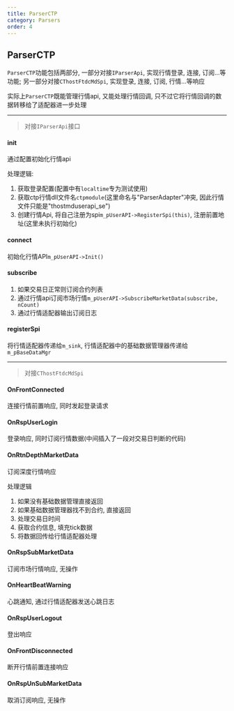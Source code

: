 ```yaml
---
title: ParserCTP
category: Parsers
order: 4
---
```


## ParserCTP
`ParserCTP`功能包括两部分, 一部分对接`IParserApi`, 实现行情登录, 连接, 订阅...等功能; 另一部分对接`CThostFtdcMdSpi`, 实现登录, 连接, 订阅, 行情...等响应

实际上`ParserCTP`既能管理行情api, 又能处理行情回调, 只不过它将行情回调的数据转移给了适配器进一步处理

---

> 对接`IParserApi`接口

#### init
通过配置初始化行情api

处理逻辑:
1. 获取登录配置(配置中有`localtime`专为测试使用)
2. 获取ctp行情dll文件名`ctpmodule`(这里命名与"ParserAdapter"冲突, 因此行情文件只能是"thostmduserapi_se")
3. 创建行情Api, 将自己注册为spi`m_pUserAPI->RegisterSpi(this)`, 注册前置地址(这里未执行初始化)

#### connect
初始化行情API`m_pUserAPI->Init()`

#### subscribe
1. 如果交易日正常则订阅合约列表
2. 通过行情api订阅市场行情`m_pUserAPI->SubscribeMarketData(subscribe, nCount)`
3. 通过行情适配器输出订阅日志

#### registerSpi
将行情适配器传递给`m_sink`, 行情适配器中的基础数据管理器传递给`m_pBaseDataMgr`

---

> 对接`CThostFtdcMdSpi`

#### OnFrontConnected
连接行情前置响应, 同时发起登录请求

#### OnRspUserLogin 
登录响应, 同时订阅行情数据(中间插入了一段对交易日判断的代码)

#### OnRtnDepthMarketData
订阅深度行情响应

处理逻辑
1. 如果没有基础数据管理直接返回
2. 如果基础数据管理器找不到合约, 直接返回
3. 处理交易日时间
4. 获取合约信息, 填充tick数据
5. 将数据回传给行情适配器处理

#### OnRspSubMarketData
订阅市场行情响应, 无操作

#### OnHeartBeatWarning
心跳通知, 通过行情适配器发送心跳日志

#### OnRspUserLogout 
登出响应

#### OnFrontDisconnected
断开行情前置连接响应

#### OnRspUnSubMarketData
取消订阅响应, 无操作
